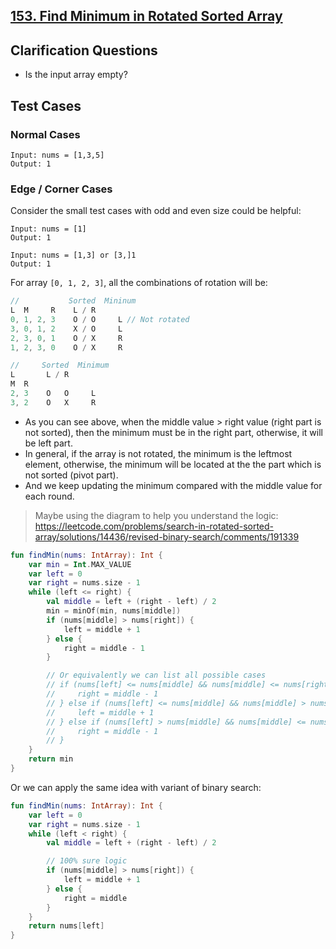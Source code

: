 ## [153. Find Minimum in Rotated Sorted Array](https://leetcode.com/problems/find-minimum-in-rotated-sorted-array/)

## Clarification Questions
* Is the input array empty?
 
## Test Cases
### Normal Cases
```
Input: nums = [1,3,5]
Output: 1
```
### Edge / Corner Cases
Consider the small test cases with odd and even size could be helpful:
```
Input: nums = [1]
Output: 1

Input: nums = [1,3] or [3,]1
Output: 1
```

For array `[0, 1, 2, 3]`, all the combinations of rotation will be:

```js
//           Sorted  Mininum
L  M     R    L / R     
0, 1, 2, 3    O / O     L // Not rotated
3, 0, 1, 2    X / O     L
2, 3, 0, 1    O / X     R
1, 2, 3, 0    O / X     R
```

```js
//     Sorted  Minimum
L       L / R
M  R
2, 3    O   O     L
3, 2    O   X     R
```

* As you can see above, when the middle value > right value (right part is not sorted), then the minimum must be in the right part, otherwise, it will be left part. 
* In general, if the array is not rotated, the minimum is the leftmost element, otherwise, the minimum will be located at the the part which is not sorted (pivot part).
* And we keep updating the minimum compared with the middle value for each round.

> Maybe using the diagram to help you understand the logic: https://leetcode.com/problems/search-in-rotated-sorted-array/solutions/14436/revised-binary-search/comments/191339

```kotlin
fun findMin(nums: IntArray): Int {
    var min = Int.MAX_VALUE
    var left = 0
    var right = nums.size - 1
    while (left <= right) {
        val middle = left + (right - left) / 2
        min = minOf(min, nums[middle])
        if (nums[middle] > nums[right]) {
            left = middle + 1
        } else {
            right = middle - 1
        }

        // Or equivalently we can list all possible cases
        // if (nums[left] <= nums[middle] && nums[middle] <= nums[right]) { // O / O:  L
        //     right = middle - 1
        // } else if (nums[left] <= nums[middle] && nums[middle] > nums[right]) { // O / X: R
        //     left = middle + 1
        // } else if (nums[left] > nums[middle] && nums[middle] <= nums[right]) { // X / O:  L
        //     right = middle - 1
        // }
    }
    return min
}
```

Or we can apply the same idea with variant of binary search:

```kotlin
fun findMin(nums: IntArray): Int {
    var left = 0
    var right = nums.size - 1
    while (left < right) {
        val middle = left + (right - left) / 2

        // 100% sure logic 
        if (nums[middle] > nums[right]) {
            left = middle + 1
        } else {
            right = middle
        }
    }
    return nums[left]
}
```